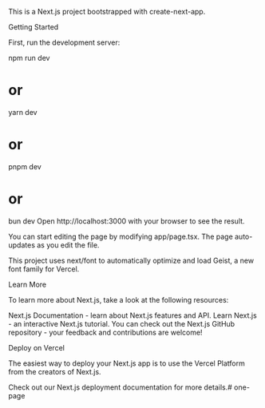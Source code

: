 This is a Next.js project bootstrapped with create-next-app.

Getting Started

First, run the development server:

npm run dev

# or

yarn dev

# or

pnpm dev

# or

bun dev
Open http://localhost:3000 with your browser to see the result.

You can start editing the page by modifying app/page.tsx. The page auto-updates as you edit the file.

This project uses next/font to automatically optimize and load Geist, a new font family for Vercel.

Learn More

To learn more about Next.js, take a look at the following resources:

Next.js Documentation - learn about Next.js features and API.
Learn Next.js - an interactive Next.js tutorial.
You can check out the Next.js GitHub repository - your feedback and contributions are welcome!

Deploy on Vercel

The easiest way to deploy your Next.js app is to use the Vercel Platform from the creators of Next.js.

Check out our Next.js deployment documentation for more details.# one-page
